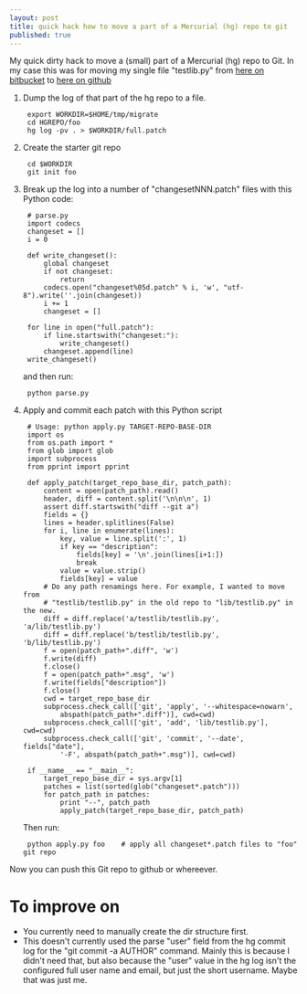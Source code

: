 ```yaml
---
layout: post
title: quick hack how to move a part of a Mercurial (hg) repo to git
published: true
---
```


My quick dirty hack to move a (small) part of a Mercurial (hg) repo to Git.
In my case this was for moving my single file "testlib.py" from
[here on bitbucket](http://bitbucket.org/trentm/sandbox/src/tip/testlib/)
to
[here on github](http://github.com/trentm/testlib/tree/master/lib/)

1. Dump the log of that part of the hg repo to a file.

        export WORKDIR=$HOME/tmp/migrate
        cd HGREPO/foo
        hg log -pv . > $WORKDIR/full.patch

2. Create the starter git repo

        cd $WORKDIR
        git init foo

3. Break up the log into a number of "changesetNNN.patch" files with this
   Python code:
   
        # parse.py
        import codecs
        changeset = []
        i = 0
        
        def write_changeset():
            global changeset
            if not changeset:
                return
            codecs.open("changeset%05d.patch" % i, 'w', "utf-8").write(''.join(changeset))
            i += 1
            changeset = []
        
        for line in open("full.patch"):
            if line.startswith("changeset:"):
                write_changeset()
            changeset.append(line)
        write_changeset()

    and then run:
    
        python parse.py

4. Apply and commit each patch with this Python script

        # Usage: python apply.py TARGET-REPO-BASE-DIR
        import os
        from os.path import *
        from glob import glob
        import subprocess
        from pprint import pprint
        
        def apply_patch(target_repo_base_dir, patch_path):
            content = open(patch_path).read()
            header, diff = content.split('\n\n\n', 1)
            assert diff.startswith("diff --git a")
            fields = {}
            lines = header.splitlines(False)
            for i, line in enumerate(lines):
                key, value = line.split(':', 1)
                if key == "description":
                    fields[key] = '\n'.join(lines[i+1:])
                    break
                value = value.strip()
                fields[key] = value
            # Do any path renamings here. For example, I wanted to move from
            # "testlib/testlib.py" in the old repo to "lib/testlib.py" in the new.
            diff = diff.replace('a/testlib/testlib.py', 'a/lib/testlib.py')
            diff = diff.replace('b/testlib/testlib.py', 'b/lib/testlib.py')
            f = open(patch_path+".diff", 'w')
            f.write(diff)
            f.close()
            f = open(patch_path+".msg", 'w')
            f.write(fields["description"])
            f.close()
            cwd = target_repo_base_dir
            subprocess.check_call(['git', 'apply', '--whitespace=nowarn',
                abspath(patch_path+".diff")], cwd=cwd)
            subprocess.check_call(['git', 'add', 'lib/testlib.py'], cwd=cwd)
            subprocess.check_call(['git', 'commit', '--date', fields["date"],
                '-F', abspath(patch_path+".msg")], cwd=cwd)
        
        if __name__ == "__main__":
            target_repo_base_dir = sys.argv[1]
            patches = list(sorted(glob("changeset*.patch")))
            for patch_path in patches:
                print "--", patch_path
                apply_patch(target_repo_base_dir, patch_path)

    Then run:
    
        python apply.py foo    # apply all changeset*.patch files to "foo" git repo
        
Now you can push this Git repo to github or whereever.


# To improve on

- You currently need to manually create the dir structure first.
- This doesn't currently used the parse "user" field from the hg commit log
  for the "git commit -a AUTHOR" command. Mainly this is because I didn't need
  that, but also because the "user" value in the hg log isn't the configured
  full user name and email, but just the short username. Maybe that was just me.


